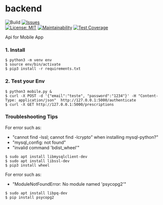 # backend

![Build](https://github.com/noharm-ai/backend/workflows/Build/badge.svg)
[![Issues](https://img.shields.io/github/issues-raw/noharm-ai/backend.svg?maxAge=25000)](https://github.com/noharm-ai/backend/issues)  
[![License: MIT](https://img.shields.io/badge/License-MIT-blue.svg)](https://opensource.org/licenses/MIT)
[![Maintainability](https://api.codeclimate.com/v1/badges/a2baa2e03c1661cd70cd/maintainability)](https://codeclimate.com/github/noharm-ai/backend/maintainability)
[![Test Coverage](https://api.codeclimate.com/v1/badges/a2baa2e03c1661cd70cd/test_coverage)](https://codeclimate.com/github/noharm-ai/backend/test_coverage)

Api for Mobile App

### 1. Install

```
$ python3 -m venv env
$ source env/bin/activate
$ pip3 install -r requirements.txt
```

### 2. Test your Env

```
$ python3 mobile.py &
$ curl -X POST -d '{"email":"teste", "password":"1234"}' -H "Content-Type: application/json"  http://127.0.0.1:5000/authenticate
$ curl -X GET http://127.0.0.1:5000/prescriptions
```

### Troubleshooting Tips

For error such as:

- "cannot find -lssl; cannot find -lcrypto” when installing mysql-python?"
- "mysql_config: not found"
- "invalid command 'bdist_wheel'"

```
$ sudo apt install libmysqlclient-dev
$ sudo apt install libssl-dev
$ pip3 install wheel
```

For error such as:

- "ModuleNotFoundError: No module named 'psycopg2'"

```
$ sudo apt install libpq-dev
$ pip install psycopg2
```
